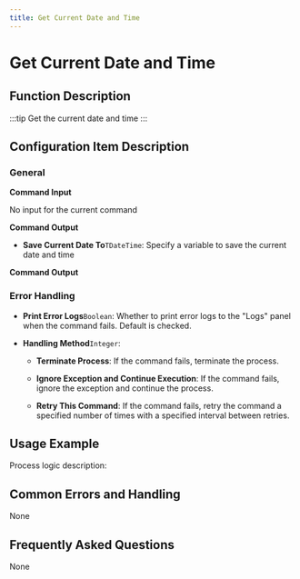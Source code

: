 ```yaml
---
title: Get Current Date and Time
---
```


# Get Current Date and Time

## Function Description

:::tip 
Get the current date and time
:::

## Configuration Item Description

### General

**Command Input**

No input for the current command


**Command Output**

- **Save Current Date To**`TDateTime`: Specify a variable to save the current date and time


**Command Output**

### Error Handling

- **Print Error Logs**`Boolean`: Whether to print error logs to the "Logs" panel when the command fails. Default is checked. 

- **Handling Method**`Integer`:

    - **Terminate Process**: If the command fails, terminate the process.

    - **Ignore Exception and Continue Execution**: If the command fails, ignore the exception and continue the process.

    - **Retry This Command**: If the command fails, retry the command a specified number of times with a specified interval between retries.

## Usage Example

Process logic description:

## Common Errors and Handling

None

## Frequently Asked Questions

None

